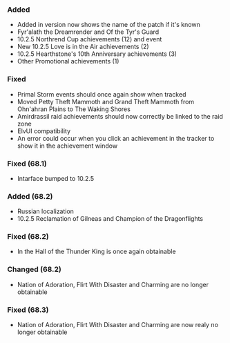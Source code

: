 ### Added
- Added in version now shows the name of the patch if it's known
- Fyr'alath the Dreamrender and Of the Tyr's Guard
- 10.2.5 Northrend Cup achievements (12) and event
- New 10.2.5 Love is in the Air achievements (2)
- 10.2.5 Hearthstone's 10th Anniversary achievements (3)
- Other Promotional achievements (1)

### Fixed
- Primal Storm events should once again show when tracked
- Moved Petty Theft Mammoth and Grand Theft Mammoth from Ohn'ahran Plains to The Waking Shores
- Amirdrassil raid achievements should now correctly be linked to the raid zone
- ElvUI compatibility
- An error could occur when you click an achievement in the tracker to show it in the achievement window

### Fixed (68.1)
- Intarface bumped to 10.2.5

### Added (68.2)
- Russian localization
- 10.2.5 Reclamation of Gilneas and Champion of the Dragonflights

### Fixed (68.2)
- In the Hall of the Thunder King is once again obtainable

### Changed (68.2)
- Nation of Adoration, Flirt With Disaster and Charming are no longer obtainable

### Fixed (68.3)
- Nation of Adoration, Flirt With Disaster and Charming are now realy no longer obtainable